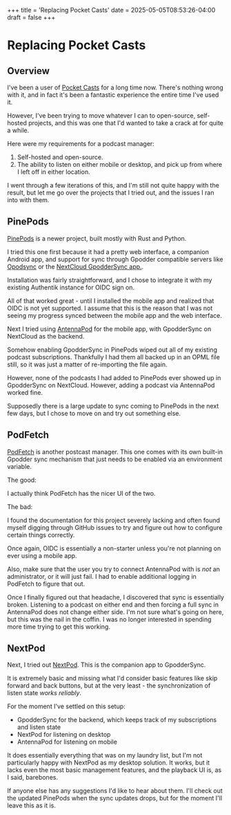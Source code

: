 +++
title = 'Replacing Pocket Casts'
date = 2025-05-05T08:53:26-04:00
draft = false
+++

# Replacing Pocket Casts

## Overview

I've been a user of [Pocket Casts](https://pocketcasts.com) for a long time now. There's nothing wrong with it, and in fact it's been a fantastic experience the entire time I've used it.

However, I've been trying to move whatever I can to open-source, self-hosted projects, and this was one that I'd wanted to take a crack at for quite a while.

Here were my requirements for a podcast manager:

1. Self-hosted and open-source.
2. The ability to listen on either mobile or desktop, and pick up from where I left off in either location.

I went through a few iterations of this, and I'm still not quite happy with the result, but let me go over the projects that I tried out, and the issues I ran into with them.

## PinePods

[PinePods](https://github.com/madeofpendletonwool/PinePods) is a newer project, built mostly with Rust and Python.

I tried this one first because it had a pretty web interface, a companion Android app, and support for sync through Gpodder compatible servers like [Opodsync](https://github.com/kd2org/opodsync) or the [NextCloud GpodderSync app.](https://apps.nextcloud.com/apps/gpoddersync).

Installation was fairly straightforward, and I chose to integrate it with my existing Authentik instance for OIDC sign on.

All of that worked great - until I installed the mobile app and realized that OIDC is not yet supported. I assume that this is the reason that I was not seeing my progress synced between the mobile app and the web interface.

Next I tried using [AntennaPod](https://antennapod.org/) for the mobile app, with GpodderSync on NextCloud as the backend.

Somehow enabling GpodderSync in PinePods wiped out all of my existing podcast subscriptions. Thankfully I had them all backed up in an OPML file still, so it was just a matter of re-importing the file again.

However, none of the podcasts I had added to PinePods ever showed up in GpodderSync on NextCloud. However, adding a podcast via AntennaPod worked fine.

Supposedly there is a large update to sync coming to PinePods in the next few days, but I chose to move on and try out something else.

## PodFetch

[PodFetch](https://github.com/SamTV12345/PodFetch) is another postcast manager. This one comes with its own built-in Gpodder sync mechanism that just needs to be enabled via an environment variable.

The good:

I actually think PodFetch has the nicer UI of the two.

The bad:

I found the documentation for this project severely lacking and often found myself digging through GitHub issues to try and figure out how to configure certain things correctly.

Once again, OIDC is essentially a non-starter unless you're not planning on ever using a mobile app.

Also, make sure that the user you try to connect AntennaPod with is _not_ an administrator, or it will just fail. I had to enable additional logging in PodFetch to figure that out.

Once I finally figured out that headache, I discovered that sync is essentially broken. Listening to a podcast on either end and then forcing a full sync in AntennaPod does not change either side. I'm not sure what's going on here, but this was the nail in the coffin. I was no longer interested in spending more time trying to get this working.

## NextPod

Next, I tried out [NextPod](https://apps.nextcloud.com/apps/nextpod). This is the companion app to GpodderSync.

It is extremely basic and missing what I'd consider basic features like skip forward and back buttons, but at the very least - the synchronization of listen state _works reliably_.

For the moment I've settled on this setup:

- GpodderSync for the backend, which keeps track of my subscriptions and listen state
- NextPod for listening on desktop
- AntennaPod for listening on mobile

It does essentially everything that was on my laundry list, but I'm not particularly happy with NextPod as my desktop solution. It works, but it lacks even the most basic management features, and the playback UI is, as I said, barebones.

If anyone else has any suggestions I'd like to hear about them. I'll check out the updated PinePods when the sync updates drops, but for the moment I'll leave this as it is.

